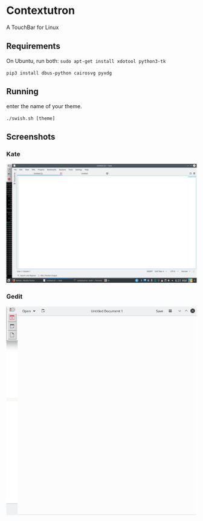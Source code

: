 # Contextutron
A TouchBar for Linux

## Requirements
On Ubuntu, run both:
`sudo apt-get install xdotool python3-tk`

`pip3 install dbus-python cairosvg pyxdg`

## Running
enter the name of your theme.

`./swish.sh [theme]`

## Screenshots

### Kate
![Screenshot](screenshot.png)

### Gedit
![Screenshot](screenshot2.png)
